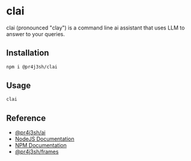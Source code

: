 # clai

clai (pronounced "clay") is a command line ai assistant that uses LLM to answer to your queries.

## Installation

```bash
npm i @pr4j3sh/clai
```

## Usage

```bash
clai
```

## Reference

- [@pr4j3sh/ai](https://github.com/pr4j3sh/ai)
- [NodeJS Documentation](https://nodejs.org/en/learn/getting-started/introduction-to-nodejs)
- [NPM Documentation](https://docs.npmjs.com/)
- [@pr4j3sh/frames](https://pr4j3sh.github.io/frames/)
